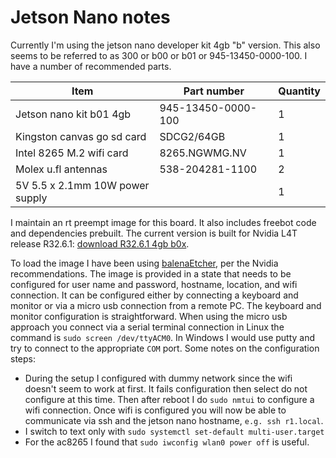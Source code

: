 # Jetson Nano notes

Currently I'm using the jetson nano developer kit 4gb "b" version. This also 
seems to be referred to as 300 or b00 or b01 or 945-13450-0000-100. I have a number of recommended parts.

| Item                              | Part number               | Quantity  |
| --------------------------------- | ------------------------- | --------- |
| Jetson nano kit b01 4gb           | 945-13450-0000-100        | 1         |
| Kingston canvas go sd card        | SDCG2/64GB                | 1         |
| Intel 8265 M.2 wifi card          | 8265.NGWMG.NV             | 1         |
| Molex u.fl antennas               | 538-204281-1100           | 2         |
| 5V 5.5 x 2.1mm 10W power supply   |                           | 1         |

I maintain an rt preempt image for this board. It also includes freebot code and dependencies prebuilt. The current version is built for Nvidia L4T release R32.6.1: [download R32.6.1 4gb b0x](https://drive.google.com/file/d/16DrsnGvGBAuIRJje9GAWx70w419WVTM1).

To load the image I have been using [balenaEtcher](https://www.balena.io/etcher/), per the Nvidia recommendations. The image is provided in a state that needs to be configured for user name and password, hostname, location, and wifi connection. It can be configured either by connecting a keyboard and monitor or via a micro usb connection from a remote PC. The keyboard and monitor configuration is straightforward. When using the micro usb approach you connect via a serial terminal connection in Linux the command is `sudo screen /dev/ttyACM0`. In Windows I would use putty and try to connect to the appropriate `COM` port. Some notes on the configuration steps:
- During the setup I configured with dummy network since the wifi doesn't seem to work at first. It fails configuration then select do not configure at this time. Then after reboot I do `sudo nmtui` to configure a wifi connection. Once wifi is configured you will now be able to communicate via ssh and the jetson nano hostname, `e.g. ssh r1.local`.
- I switch to text only with `sudo systemctl set-default multi-user.target`
- For the ac8265 I found that `sudo iwconfig wlan0 power off` is useful.